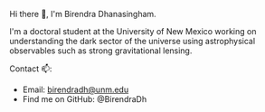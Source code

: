 Hi there 👋, I'm Birendra Dhanasingham.

I'm a doctoral student at the University of New Mexico working on understanding the dark sector of the universe using astrophysical observables such as strong gravitational lensing. 

Contact :mailbox::
- Email: birendradh@unm.edu
- Find me on GitHub: @BirendraDh
